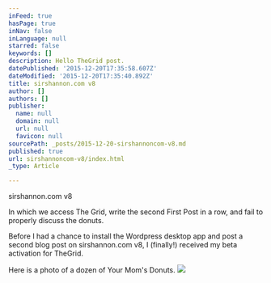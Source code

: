 ```yaml
---
inFeed: true
hasPage: true
inNav: false
inLanguage: null
starred: false
keywords: []
description: Hello TheGrid post.
datePublished: '2015-12-20T17:35:58.607Z'
dateModified: '2015-12-20T17:35:40.892Z'
title: sirshannon.com v8
author: []
authors: []
publisher:
  name: null
  domain: null
  url: null
  favicon: null
sourcePath: _posts/2015-12-20-sirshannoncom-v8.md
published: true
url: sirshannoncom-v8/index.html
_type: Article

---
```

sirshannon.com v8

In which we access The Grid, write the second First Post in a row, and fail to properly discuss the donuts.

Before I had a chance to install the Wordpress desktop app and post a second blog post on sirshannon.com v8, I (finally!) received my beta activation for TheGrid.

Here is a photo of a dozen of Your Mom's Donuts.
![](https://the-grid-user-content.s3-us-west-2.amazonaws.com/3c873ce2-5ead-4a40-8c3a-7fe96bf89867.jpg)